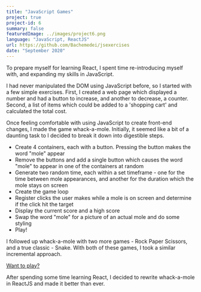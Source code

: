 ```yaml
---
title: "JavaScript Games"
project: true
project-id: 6
summary: false
featuredImage: ../images/project6.png
language: "JavaScript, ReactJS"
url: https://github.com/Bachemedei/jsexercises
date: "September 2020"
---
```


To prepare myself for learning React, I spent time re-introducing myself with, and expanding my skills in JavaScript. 

I had never manipulated the DOM using JavaScript before, so I started with a few simple exercises. First, I created a web page which displayed a number and had a button to increase, and another to decrease, a counter. Second, a list of items which could be added to a 'shopping cart' and calculated the total cost. 

Once feeling comfortable with using JavaScript to create front-end changes, I made the game whack-a-mole. Initially, it seemed like a bit of a daunting task to I decided to break it down into digestible steps.
* Create 4 containers, each with a button. Pressing the button makes the word "mole" appear
* Remove the buttons and add a single button which causes the word "mole" to appear in one of the containers at random
* Generate two random time, each within a set timeframe - one for the time between mole appearances, and another for the duration which the mole stays on screen
* Create the game loop
* Register clicks the user makes while a mole is on screen and determine if the click hit the target
* Display the current score and a high score
* Swap the word "mole" for a picture of an actual mole and do some styling
* Play!

I followed up whack-a-mole with two more games - Rock Paper Scissors, and a true classic - Snake. With both of these games, I took a similar incremental approach.

[Want to play?](https://games.bronwyn.dev)

After spending some time learning React, I decided to rewrite whack-a-mole in ReactJS and made it better than ever. 
